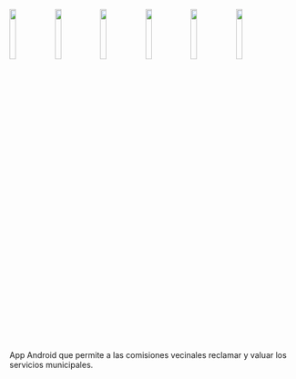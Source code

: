 <img src="https://user-images.githubusercontent.com/5660282/52346831-460a7300-29ff-11e9-9513-311ff7c0a046.png" width="15%"></img> <img src="https://user-images.githubusercontent.com/5660282/52346833-460a7300-29ff-11e9-9885-244a94c086de.png" width="15%"></img> <img src="https://user-images.githubusercontent.com/5660282/52346834-46a30980-29ff-11e9-8f60-16cf40b1d09c.png" width="15%"></img> <img src="https://user-images.githubusercontent.com/5660282/52346836-46a30980-29ff-11e9-8b6c-bcfc67c1c604.png" width="15%"></img> <img src="https://user-images.githubusercontent.com/5660282/52346837-46a30980-29ff-11e9-9b73-14d2708371f8.png" width="15%"></img> <img src="https://user-images.githubusercontent.com/5660282/52346838-473ba000-29ff-11e9-9b6d-ccd7e7a81810.png" width="15%"></img> 

App Android que permite a las comisiones vecinales reclamar y valuar los servicios municipales.
